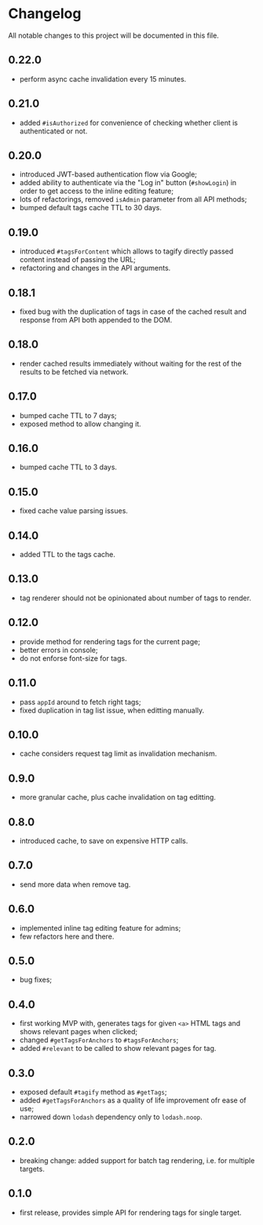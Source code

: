 # Changelog
All notable changes to this project will be documented in this file.

## 0.22.0
 - perform async cache invalidation every 15 minutes.

## 0.21.0
 - added `#isAuthorized` for convenience of checking whether client is authenticated or not.

## 0.20.0
 - introduced JWT-based authentication flow via Google;
 - added ability to authenticate via the "Log in" button (`#showLogin`) in order to get access to the inline editing feature;
 - lots of refactorings, removed `isAdmin` parameter from all API methods;
 - bumped default tags cache TTL to 30 days.

## 0.19.0
 - introduced `#tagsForContent` which allows to tagify directly passed content instead of passing the URL;
 - refactoring and changes in the API arguments.

## 0.18.1
 - fixed bug with the duplication of tags in case of the cached result and response from API both appended to the DOM.

## 0.18.0
 - render cached results immediately without waiting for the rest of the results to be fetched via network.

## 0.17.0
 - bumped cache TTL to 7 days;
 - exposed method to allow changing it.

## 0.16.0
 - bumped cache TTL to 3 days.

## 0.15.0
 - fixed cache value parsing issues.

## 0.14.0
 - added TTL to the tags cache.

## 0.13.0
 - tag renderer should not be opinionated about number of tags to render.

## 0.12.0
 - provide method for rendering tags for the current page;
 - better errors in console;
 - do not enforse font-size for tags.

## 0.11.0
 - pass `appId` around to fetch right tags;
 - fixed duplication in tag list issue, when editting manually.

## 0.10.0
 - cache considers request tag limit as invalidation mechanism.

## 0.9.0
 - more granular cache, plus cache invalidation on tag editting.

## 0.8.0
 - introduced cache, to save on expensive HTTP calls.

## 0.7.0
 - send more data when remove tag.

## 0.6.0
 - implemented inline tag editing feature for admins;
 - few refactors here and there.

## 0.5.0
 - bug fixes;

## 0.4.0
 - first working MVP with, generates tags for given `<a>` HTML tags and shows relevant pages when clicked;
 - changed `#getTagsForAnchors` to `#tagsForAnchors`;
 - added `#relevant` to be called to show relevant pages for tag.

## 0.3.0
 - exposed default `#tagify` method as `#getTags`;
 - added `#getTagsForAnchors` as a quality of life improvement ofr ease of use;
 - narrowed down `lodash` dependency only to `lodash.noop`.

## 0.2.0
 - breaking change: added support for batch tag rendering, i.e. for multiple targets.

## 0.1.0
 - first release, provides simple API for rendering tags for single target.